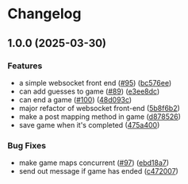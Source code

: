 # Changelog

## 1.0.0 (2025-03-30)


### Features

* a simple websocket front end ([#95](https://github.com/LowkeyLab/gradle-monorepo/issues/95)) ([bc576ee](https://github.com/LowkeyLab/gradle-monorepo/commit/bc576eee9f803c5ed553678e27d0fce0631038b7))
* can add guesses to game ([#89](https://github.com/LowkeyLab/gradle-monorepo/issues/89)) ([e3ee8dc](https://github.com/LowkeyLab/gradle-monorepo/commit/e3ee8dc580bc4d21acb6eb4371c1d500a81af6bd))
* can end a game ([#100](https://github.com/LowkeyLab/gradle-monorepo/issues/100)) ([48d093c](https://github.com/LowkeyLab/gradle-monorepo/commit/48d093c307d8335d2519b37c45d09010c3312f48))
* major refactor of websocket front-end ([5b8f6b2](https://github.com/LowkeyLab/gradle-monorepo/commit/5b8f6b2a91015d43118469c412abe3a36eecd445))
* make a post mapping method in game ([d878526](https://github.com/LowkeyLab/gradle-monorepo/commit/d87852632dbc949f1ce7cda8c4be9473615c51d6))
* save game when it's completed ([475a400](https://github.com/LowkeyLab/gradle-monorepo/commit/475a4005ccf2c641a037e5c82094710c75a854de))


### Bug Fixes

* make game maps concurrent ([#97](https://github.com/LowkeyLab/gradle-monorepo/issues/97)) ([ebd18a7](https://github.com/LowkeyLab/gradle-monorepo/commit/ebd18a74285fb8ad620ef2b57fc66199372472c1))
* send out message if game has ended ([c472007](https://github.com/LowkeyLab/gradle-monorepo/commit/c47200748a960754c0cb825b42dd014d8161c551))
